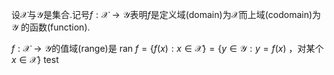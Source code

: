 设$\mathscr{X}$与$\mathscr{Y}$是集合.记号$f: \mathscr{X} \rightarrow \mathscr{Y}$表明$f$是定义域(domain)为$\mathscr{X}$而上域(codomain)为$\mathscr{Y}$
的函数(function).

$f: \mathscr{X} \rightarrow \mathscr{Y}$的值域(range)是$\text { ran } f=\{f(x): x \in \mathscr{X}\}=\{y \in \mathscr{Y}: y=f(x) \text { ，对某个 } x \in \mathscr{X}\}$
test